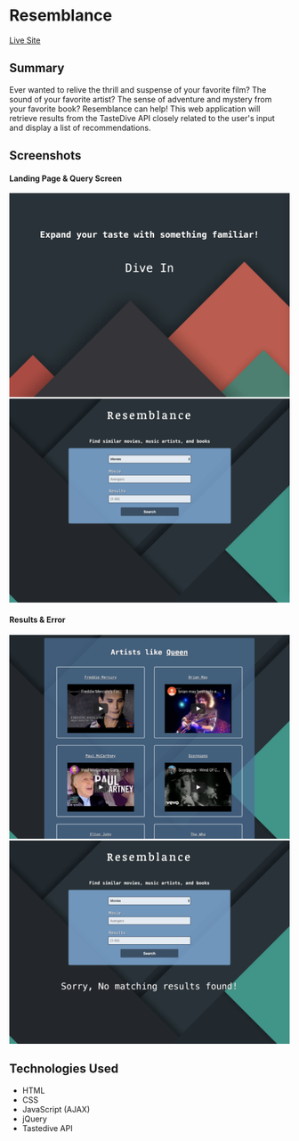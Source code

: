 # Resemblance

[Live Site]()

## Summary
Ever wanted to relive the thrill and suspense of your favorite film? The sound of your favorite artist? The sense of adventure and mystery from your favorite book? Resemblance can help! This web application will retrieve results from the TasteDive API closely related to the user's input and display a list of recommendations.

## Screenshots

#### Landing Page & Query Screen
![landing page](/images/landing-page.png)
![form view](/images/query-view.png)

#### Results & Error
![results view](/images/results.png)
![error](/images/Error.png)


## Technologies Used
  * HTML
  * CSS
  * JavaScript (AJAX)
  * jQuery
  * Tastedive API
